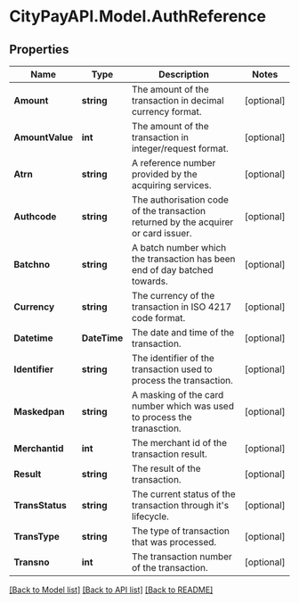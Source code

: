# CityPayAPI.Model.AuthReference

## Properties

Name | Type | Description | Notes
------------ | ------------- | ------------- | -------------
**Amount** | **string** | The amount of the transaction in decimal currency format. | [optional] 
**AmountValue** | **int** | The amount of the transaction in integer/request format. | [optional] 
**Atrn** | **string** | A reference number provided by the acquiring services. | [optional] 
**Authcode** | **string** | The authorisation code of the transaction returned by the acquirer or card issuer. | [optional] 
**Batchno** | **string** | A batch number which the transaction has been end of day batched towards. | [optional] 
**Currency** | **string** | The currency of the transaction in ISO 4217 code format. | [optional] 
**Datetime** | **DateTime** | The date and time of the transaction. | [optional] 
**Identifier** | **string** | The identifier of the transaction used to process the transaction. | [optional] 
**Maskedpan** | **string** | A masking of the card number which was used to process the tranasction. | [optional] 
**Merchantid** | **int** | The merchant id of the transaction result. | [optional] 
**Result** | **string** | The result of the transaction. | [optional] 
**TransStatus** | **string** | The current status of the transaction through it&#39;s lifecycle. | [optional] 
**TransType** | **string** | The type of transaction that was processed. | [optional] 
**Transno** | **int** | The transaction number of the transaction. | [optional] 

[[Back to Model list]](../README.md#documentation-for-models) [[Back to API list]](../README.md#documentation-for-api-endpoints) [[Back to README]](../README.md)

